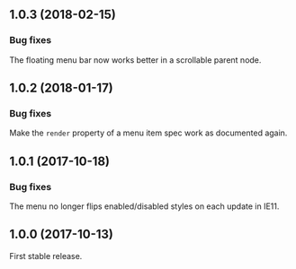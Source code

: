 ## 1.0.3 (2018-02-15)

### Bug fixes

The floating menu bar now works better in a scrollable parent node.

## 1.0.2 (2018-01-17)

### Bug fixes

Make the `render` property of a menu item spec work as documented again.

## 1.0.1 (2017-10-18)

### Bug fixes
    
The menu no longer flips enabled/disabled styles on each update in IE11.

## 1.0.0 (2017-10-13)

First stable release.
